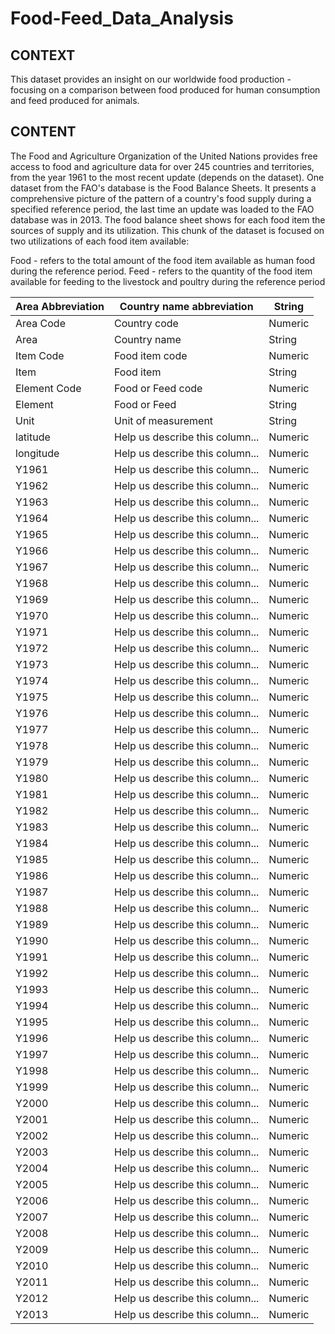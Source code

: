# Food-Feed_Data_Analysis

## CONTEXT
This dataset provides an insight on our worldwide food production - focusing on a comparison between food produced for human consumption and feed produced for animals.


## CONTENT
The Food and Agriculture Organization of the United Nations provides free access to food and agriculture data for over 245 countries and territories, from the year 1961 to the most recent update (depends on the dataset). One dataset from the FAO's database is the Food Balance Sheets. It presents a comprehensive picture of the pattern of a country's food supply during a specified reference period, the last time an update was loaded to the FAO database was in 2013. The food balance sheet shows for each food item the sources of supply and its utilization. This chunk of the dataset is focused on two utilizations of each food item available:

Food - refers to the total amount of the food item available as human food during the reference period. Feed - refers to the quantity of the food item available for feeding to the livestock and poultry during the reference period

| Area Abbreviation | Country name abbreviation       | String  |
|-------------------|---------------------------------|---------|
| Area Code         | Country code                    | Numeric |
| Area              | Country name                    | String  |
| Item Code         | Food item code                  | Numeric |
| Item              | Food item                       | String  |
| Element Code      | Food or Feed code               | Numeric |
| Element           | Food or Feed                    | String  |
| Unit              | Unit of measurement             | String  |
| latitude          | Help us describe this column... | Numeric |
| longitude         | Help us describe this column... | Numeric |
| Y1961             | Help us describe this column... | Numeric |
| Y1962             | Help us describe this column... | Numeric |
| Y1963             | Help us describe this column... | Numeric |
| Y1964             | Help us describe this column... | Numeric |
| Y1965             | Help us describe this column... | Numeric |
| Y1966             | Help us describe this column... | Numeric |
| Y1967             | Help us describe this column... | Numeric |
| Y1968             | Help us describe this column... | Numeric |
| Y1969             | Help us describe this column... | Numeric |
| Y1970             | Help us describe this column... | Numeric |
| Y1971             | Help us describe this column... | Numeric |
| Y1972             | Help us describe this column... | Numeric |
| Y1973             | Help us describe this column... | Numeric |
| Y1974             | Help us describe this column... | Numeric |
| Y1975             | Help us describe this column... | Numeric |
| Y1976             | Help us describe this column... | Numeric |
| Y1977             | Help us describe this column... | Numeric |
| Y1978             | Help us describe this column... | Numeric |
| Y1979             | Help us describe this column... | Numeric |
| Y1980             | Help us describe this column... | Numeric |
| Y1981             | Help us describe this column... | Numeric |
| Y1982             | Help us describe this column... | Numeric |
| Y1983             | Help us describe this column... | Numeric |
| Y1984             | Help us describe this column... | Numeric |
| Y1985             | Help us describe this column... | Numeric |
| Y1986             | Help us describe this column... | Numeric |
| Y1987             | Help us describe this column... | Numeric |
| Y1988             | Help us describe this column... | Numeric |
| Y1989             | Help us describe this column... | Numeric |
| Y1990             | Help us describe this column... | Numeric |
| Y1991             | Help us describe this column... | Numeric |
| Y1992             | Help us describe this column... | Numeric |
| Y1993             | Help us describe this column... | Numeric |
| Y1994             | Help us describe this column... | Numeric |
| Y1995             | Help us describe this column... | Numeric |
| Y1996             | Help us describe this column... | Numeric |
| Y1997             | Help us describe this column... | Numeric |
| Y1998             | Help us describe this column... | Numeric |
| Y1999             | Help us describe this column... | Numeric |
| Y2000             | Help us describe this column... | Numeric |
| Y2001             | Help us describe this column... | Numeric |
| Y2002             | Help us describe this column... | Numeric |
| Y2003             | Help us describe this column... | Numeric |
| Y2004             | Help us describe this column... | Numeric |
| Y2005             | Help us describe this column... | Numeric |
| Y2006             | Help us describe this column... | Numeric |
| Y2007             | Help us describe this column... | Numeric |
| Y2008             | Help us describe this column... | Numeric |
| Y2009             | Help us describe this column... | Numeric |
| Y2010             | Help us describe this column... | Numeric |
| Y2011             | Help us describe this column... | Numeric |
| Y2012             | Help us describe this column... | Numeric |
| Y2013             | Help us describe this column... | Numeric |
